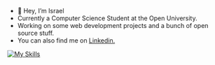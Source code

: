 - 👋 Hey, I’m Israel
- Currently a Computer Science Student at the Open University.
- Working on some web development projects and a bunch of open source stuff.
- You can also find me on [Linkedin.](https://www.linkedin.com/in/israel-h-bar/)


[![My Skills](https://skillicons.dev/icons?i=py,flask,selenium,postgres,mongodb,redis,react,nextjs)](https://skillicons.dev)
